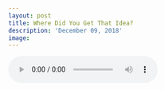 ```yaml
---
layout: post
title: Where Did You Get That Idea?
description: 'December 09, 2018'
image:
---
```


<audio controls>
  <source src="http://docs.google.com/uc?export=open&id=12FqIygNLDT8CfaZRa7r27qVhgwI_yfzW" type="audio/mp3">
Your browser does not support the audio element.
</audio>
